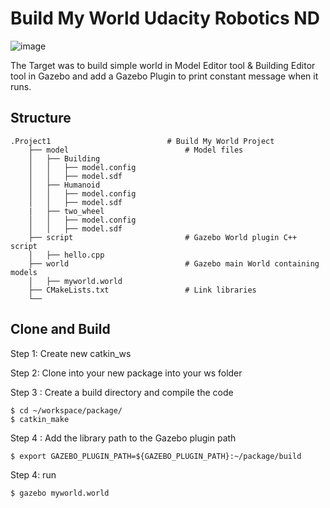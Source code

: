 # Build My World Udacity Robotics ND

![image](https://user-images.githubusercontent.com/18179768/156837970-6ba5d786-988d-4fcb-a590-aa59ca3af81f.png)

The Target was to build simple world in Model Editor tool & Building Editor tool in Gazebo and add a Gazebo Plugin to print constant message when it runs.
## Structure
```
.Project1                          # Build My World Project 
    ├── model                          # Model files 
    │   ├── Building
    │   │   ├── model.config
    │   │   ├── model.sdf
    │   ├── Humanoid
    │   │   ├── model.config
    │   │   ├── model.sdf
    |   ├── two_wheel
    │   │   ├── model.config
    │   │   ├── model.sdf
    ├── script                         # Gazebo World plugin C++ script      
    │   ├── hello.cpp
    ├── world                          # Gazebo main World containing models 
    │   ├── myworld.world
    ├── CMakeLists.txt                 # Link libraries 
    └──                              
```
## Clone and Build
Step 1: Create new catkin_ws

Step 2: Clone into your new package into your ws folder

Step 3 : Create a build directory and compile the code
```
$ cd ~/workspace/package/
$ catkin_make
```
Step 4 : Add the library path to the Gazebo plugin path
```
$ export GAZEBO_PLUGIN_PATH=${GAZEBO_PLUGIN_PATH}:~/package/build
```
Step 4: run 
```
$ gazebo myworld.world
```
